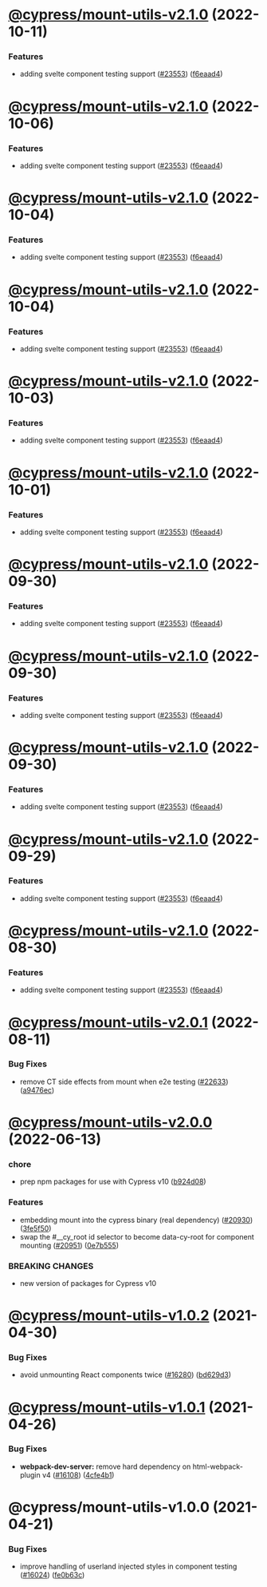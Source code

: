 # [@cypress/mount-utils-v2.1.0](https://github.com/cypress-io/cypress/compare/@cypress/mount-utils-v2.0.1...@cypress/mount-utils-v2.1.0) (2022-10-11)


### Features

* adding svelte component testing support ([#23553](https://github.com/cypress-io/cypress/issues/23553)) ([f6eaad4](https://github.com/cypress-io/cypress/commit/f6eaad40e1836fa9db87c60defa5ae6f390c8fd8))

# [@cypress/mount-utils-v2.1.0](https://github.com/cypress-io/cypress/compare/@cypress/mount-utils-v2.0.1...@cypress/mount-utils-v2.1.0) (2022-10-06)


### Features

* adding svelte component testing support ([#23553](https://github.com/cypress-io/cypress/issues/23553)) ([f6eaad4](https://github.com/cypress-io/cypress/commit/f6eaad40e1836fa9db87c60defa5ae6f390c8fd8))

# [@cypress/mount-utils-v2.1.0](https://github.com/cypress-io/cypress/compare/@cypress/mount-utils-v2.0.1...@cypress/mount-utils-v2.1.0) (2022-10-04)


### Features

* adding svelte component testing support ([#23553](https://github.com/cypress-io/cypress/issues/23553)) ([f6eaad4](https://github.com/cypress-io/cypress/commit/f6eaad40e1836fa9db87c60defa5ae6f390c8fd8))

# [@cypress/mount-utils-v2.1.0](https://github.com/cypress-io/cypress/compare/@cypress/mount-utils-v2.0.1...@cypress/mount-utils-v2.1.0) (2022-10-04)


### Features

* adding svelte component testing support ([#23553](https://github.com/cypress-io/cypress/issues/23553)) ([f6eaad4](https://github.com/cypress-io/cypress/commit/f6eaad40e1836fa9db87c60defa5ae6f390c8fd8))

# [@cypress/mount-utils-v2.1.0](https://github.com/cypress-io/cypress/compare/@cypress/mount-utils-v2.0.1...@cypress/mount-utils-v2.1.0) (2022-10-03)


### Features

* adding svelte component testing support ([#23553](https://github.com/cypress-io/cypress/issues/23553)) ([f6eaad4](https://github.com/cypress-io/cypress/commit/f6eaad40e1836fa9db87c60defa5ae6f390c8fd8))

# [@cypress/mount-utils-v2.1.0](https://github.com/cypress-io/cypress/compare/@cypress/mount-utils-v2.0.1...@cypress/mount-utils-v2.1.0) (2022-10-01)


### Features

* adding svelte component testing support ([#23553](https://github.com/cypress-io/cypress/issues/23553)) ([f6eaad4](https://github.com/cypress-io/cypress/commit/f6eaad40e1836fa9db87c60defa5ae6f390c8fd8))

# [@cypress/mount-utils-v2.1.0](https://github.com/cypress-io/cypress/compare/@cypress/mount-utils-v2.0.1...@cypress/mount-utils-v2.1.0) (2022-09-30)


### Features

* adding svelte component testing support ([#23553](https://github.com/cypress-io/cypress/issues/23553)) ([f6eaad4](https://github.com/cypress-io/cypress/commit/f6eaad40e1836fa9db87c60defa5ae6f390c8fd8))

# [@cypress/mount-utils-v2.1.0](https://github.com/cypress-io/cypress/compare/@cypress/mount-utils-v2.0.1...@cypress/mount-utils-v2.1.0) (2022-09-30)


### Features

* adding svelte component testing support ([#23553](https://github.com/cypress-io/cypress/issues/23553)) ([f6eaad4](https://github.com/cypress-io/cypress/commit/f6eaad40e1836fa9db87c60defa5ae6f390c8fd8))

# [@cypress/mount-utils-v2.1.0](https://github.com/cypress-io/cypress/compare/@cypress/mount-utils-v2.0.1...@cypress/mount-utils-v2.1.0) (2022-09-30)


### Features

* adding svelte component testing support ([#23553](https://github.com/cypress-io/cypress/issues/23553)) ([f6eaad4](https://github.com/cypress-io/cypress/commit/f6eaad40e1836fa9db87c60defa5ae6f390c8fd8))

# [@cypress/mount-utils-v2.1.0](https://github.com/cypress-io/cypress/compare/@cypress/mount-utils-v2.0.1...@cypress/mount-utils-v2.1.0) (2022-09-29)


### Features

* adding svelte component testing support ([#23553](https://github.com/cypress-io/cypress/issues/23553)) ([f6eaad4](https://github.com/cypress-io/cypress/commit/f6eaad40e1836fa9db87c60defa5ae6f390c8fd8))

# [@cypress/mount-utils-v2.1.0](https://github.com/cypress-io/cypress/compare/@cypress/mount-utils-v2.0.1...@cypress/mount-utils-v2.1.0) (2022-08-30)


### Features

* adding svelte component testing support ([#23553](https://github.com/cypress-io/cypress/issues/23553)) ([f6eaad4](https://github.com/cypress-io/cypress/commit/f6eaad40e1836fa9db87c60defa5ae6f390c8fd8))

# [@cypress/mount-utils-v2.0.1](https://github.com/cypress-io/cypress/compare/@cypress/mount-utils-v2.0.0...@cypress/mount-utils-v2.0.1) (2022-08-11)


### Bug Fixes

* remove CT side effects from mount when e2e testing ([#22633](https://github.com/cypress-io/cypress/issues/22633)) ([a9476ec](https://github.com/cypress-io/cypress/commit/a9476ecb3d43f628b689e060294a1952937cb1a7))

# [@cypress/mount-utils-v2.0.0](https://github.com/cypress-io/cypress/compare/@cypress/mount-utils-v1.0.2...@cypress/mount-utils-v2.0.0) (2022-06-13)


### chore

* prep npm packages for use with Cypress v10 ([b924d08](https://github.com/cypress-io/cypress/commit/b924d086ee2e2ccc93303731e001b2c9e9d0af17))


### Features

* embedding mount into the cypress binary (real dependency) ([#20930](https://github.com/cypress-io/cypress/issues/20930)) ([3fe5f50](https://github.com/cypress-io/cypress/commit/3fe5f50e7832a4bfb20df8e71648434eb7f263d5))
* swap the #__cy_root id selector to become data-cy-root for component mounting ([#20951](https://github.com/cypress-io/cypress/issues/20951)) ([0e7b555](https://github.com/cypress-io/cypress/commit/0e7b555f93fb403f431c5de4a07ae7ad6ac89ba2))


### BREAKING CHANGES

* new version of packages for Cypress v10

# [@cypress/mount-utils-v1.0.2](https://github.com/cypress-io/cypress/compare/@cypress/mount-utils-v1.0.1...@cypress/mount-utils-v1.0.2) (2021-04-30)


### Bug Fixes

* avoid unmounting React components twice ([#16280](https://github.com/cypress-io/cypress/issues/16280)) ([bd629d3](https://github.com/cypress-io/cypress/commit/bd629d307eca9165b2c6f44ff87164a9e07a3eb5))

# [@cypress/mount-utils-v1.0.1](https://github.com/cypress-io/cypress/compare/@cypress/mount-utils-v1.0.0...@cypress/mount-utils-v1.0.1) (2021-04-26)


### Bug Fixes

* **webpack-dev-server:** remove hard dependency on html-webpack-plugin v4  ([#16108](https://github.com/cypress-io/cypress/issues/16108)) ([4cfe4b1](https://github.com/cypress-io/cypress/commit/4cfe4b1971c615d615c05ce35b9f7dd5ef8315fc))

# @cypress/mount-utils-v1.0.0 (2021-04-21)


### Bug Fixes

* improve handling of userland injected styles in component testing ([#16024](https://github.com/cypress-io/cypress/issues/16024)) ([fe0b63c](https://github.com/cypress-io/cypress/commit/fe0b63c299947470c9cdce3a0d00364a1e224bdb))
